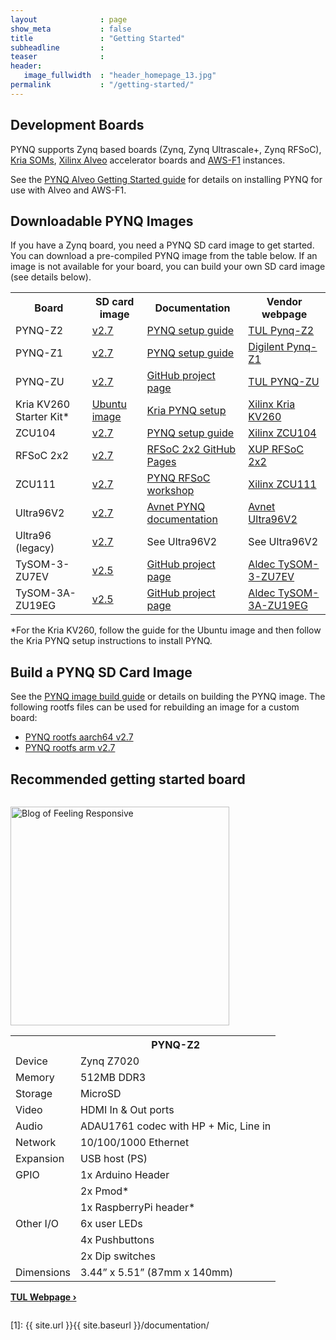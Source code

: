 ```yaml
---
layout              : page
show_meta           : false
title               : "Getting Started"
subheadline         : 
teaser              : 
header:
   image_fullwidth  : "header_homepage_13.jpg"
permalink           : "/getting-started/"
---
```


## Development Boards

PYNQ supports Zynq based boards (Zynq, Zynq Ultrascale+, Zynq RFSoC), <a href="https://www.xilinx.com/products/som/kria.html">Kria SOMs</a>, <a href="https://www.xilinx.com/products/boards-and-kits/alveo.html">Xilinx Alveo</a> accelerator boards and <a href="https://aws.amazon.com/ec2/instance-types/f1/">AWS-F1</a> instances.

See the <a href="https://pynq.readthedocs.io/en/latest/getting_started/alveo_getting_started.html">PYNQ Alveo Getting Started guide</a> for details on installing PYNQ for use with Alveo and AWS-F1. 

## Downloadable PYNQ Images

If you have a Zynq board, you need a PYNQ SD card image to get started. You can download a pre-compiled PYNQ image from the table below. If an image is not available for your board, you can build your own SD card image (see details below).

<table class="pynq_images">
<tbody><tr><th>Board</th><th>SD card image</th><th>Documentation</th><th>Vendor webpage</th></tr>
  <tr>
  <td>PYNQ-Z2</td>
  <td><a href="https://bit.ly/pynqz2_2_7">v2.7</a> </td>
  <td><a href="https://pynq.readthedocs.io/en/v2.6.1/getting_started/other_boards.html">PYNQ setup guide</a></td>
  <td><a href="https://www.tulembedded.com/FPGA/ProductsPYNQ-Z2.html">TUL Pynq-Z2</a></td>
 </tr>
 <tr>
  <td>PYNQ-Z1</td>
  <td><a href="https://bit.ly/pynqz1_2_7">v2.7</a></td>
  <td><a href="https://pynq.readthedocs.io/en/v2.6.1/getting_started/pynq_z1_setup.html">PYNQ setup guide</a></td>
  <td><a href="https://store.digilentinc.com/pynq-z1-python-productivity-for-zynq-7000-arm-fpga-soc/">Digilent Pynq-Z1</a></td>
 </tr>
 <tr>
  <td>PYNQ-ZU</td>
  <td><a href="https://bit.ly/pynqzu_2_7">v2.7</a></td>
  <td><a href="https://github.com/Xilinx/PYNQ-ZU">GitHub project page</a></td>
  <td><a href="https://www.tulembedded.com/FPGA/ProductsPYNQ-ZU.html">TUL PYNQ-ZU</a></td>
 </tr>
 <tr>
  <td>Kria KV260 Starter Kit*</td>
  <td><a href="https://www.xilinx.com/products/som/kria/kv260-vision-starter-kit/kv260-getting-started-ubuntu/setting-up-the-sd-card-image.html">Ubuntu image</a></td>
  <td><a href="https://github.com/Xilinx/Kria-PYNQ">Kria PYNQ setup</a></td>
  <td><a href="https://www.xilinx.com/products/som/kria/kv260-vision-starter-kit.html">Xilinx Kria KV260</a></td>
 </tr>
 <tr>
  <td>ZCU104</td>
  <td><a href="https://bit.ly/zcu104_2_7">v2.7</a></td>
  <td><a href="https://pynq.readthedocs.io/en/v2.6.1/getting_started/zcu104_setup.html">PYNQ setup guide</a></td>
  <td><a href="https://www.xilinx.com/products/boards-and-kits/zcu104.html">Xilinx ZCU104</a></td>
 </tr>
 
 <tr>
  <td>RFSoC 2x2</td>
  <td><a href="https://bit.ly/rfsoc2x2_2_7">v2.7</a></td>
  <td><a href="https://www.rfsoc-pynq.io">RFSoC 2x2 GitHub Pages</a></td>
  <td><a href="https://www.xilinx.com/support/university/boards-portfolio/xup-boards/RFSoC2x2.html">XUP RFSoC 2x2</a></td>
 </tr>
 <tr>
  <td>ZCU111</td>
  <td><a href="https://bit.ly/zcu111_2_7">v2.7</a></td>
  <td><a href="https://github.com/Xilinx/PYNQ_RFSOC_Workshop">PYNQ RFSoC workshop</a></td>
  <td><a href="https://www.xilinx.com/products/boards-and-kits/zcu111.html">Xilinx ZCU111</a></td>
 </tr>
 <tr>
  <td>Ultra96V2</td>
  <td><a href="https://bit.ly/u96v2_v2_7">v2.7</a></td>
  <td><a href="http://avnet.me/ultra96_pynq_docs">Avnet PYNQ documentation</a></td>
  <td><a href="https://www.avnet.com/wps/portal/us/products/new-product-introductions/npi/aes-ultra96-v2/">Avnet Ultra96V2</a></td>
 </tr>
 <tr>
  <td>Ultra96 (legacy)</td>
  <td><a href="https://bit.ly/u96v1_2_7">v2.7</a></td>
  <td class="plain_style">See Ultra96V2</td>
  <td class="plain_style">See Ultra96V2</td>
 </tr>
 <tr>
  <td>TySOM-3-ZU7EV</td>
  <td><a href="https://github.com/aldec/PYNQ_251_TySOM-3-ZU7EV_pre-built">v2.5</a></td>
  <td><a href="https://github.com/aldec/TySOM-3-ZU7EV">GitHub project page</a></td>
  <td><a href="https://www.aldec.com/en/products/emulation/tysom_boards/zynq_ultrascale_mpsoc_boards/tysom_3">Aldec TySOM-3-ZU7EV</a></td>
 </tr>
 <tr>
  <td>TySOM-3A-ZU19EG</td>
  <td><a href="https://github.com/aldec/PYNQ_251_TySOM-3A-ZU19EG_pre-built">v2.5</a></td>
  <td><a href="https://github.com/aldec/TySOM-3A-ZU19EG">GitHub project page</a></td>
  <td><a href="https://www.aldec.com/en/products/emulation/tysom_boards/zynq_ultrascale_mpsoc_boards/tysom_3a">Aldec TySOM-3A-ZU19EG</a></td>
 </tr>
</tbody></table>
*For the Kria KV260, follow the guide for the Ubuntu image and then follow the Kria PYNQ setup instructions to install PYNQ.

## Build a PYNQ SD Card Image

See the <a href="https://pynq.readthedocs.io/en/latest/pynq_sd_card.html">PYNQ image build guide</a> or details on building the PYNQ image. 
The following rootfs files can be used for rebuilding an image for a custom board:

- <a href="https://bit.ly/pynq_aarch64_2_7">PYNQ rootfs aarch64 v2.7</a>
- <a href="https://bit.ly/pynq_arm_2_7">PYNQ rootfs arm v2.7</a>
 
## Recommended getting started board

<div class="small-12 columns b60"><p><a href="https://www.tulembedded.com/FPGA/ProductsPYNQ-Z2.html"><img src="http://lh3.googleusercontent.com/gMS-DWfKG4hTjUpAnOpT51ReoTOgWxQGLcyW1754gOTt-JhIbmtlT6FVllAp6OTkqH-5Lcz1NsygD2FtbVYfXJeZ6w=s388" class="alignleft" width="350" height="350" alt="Blog of Feeling Responsive"></a> <table class="boards">
<tbody><tr><th width=""></th><th width="">PYNQ-Z2</th>
</tr><tr><td>Device</td><td>Zynq Z7020</td></tr>
<tr><td>Memory</td><td>512MB DDR3</td></tr>
<tr><td>Storage</td><td>MicroSD</td></tr>
<tr><td>Video</td><td>HDMI In &amp; Out ports</td></tr>
<tr><td>Audio</td><td>ADAU1761 codec with HP + Mic, Line in</td></tr>
<tr><td>Network</td><td>10/100/1000 Ethernet</td></tr>
<tr><td>Expansion</td><td>USB host (PS)</td></tr>
<tr><td>GPIO</td><td>1x Arduino Header</td></tr>
<tr><td></td><td>2x Pmod*</td></tr>
<tr><td></td><td>1x RaspberryPi header*</td></tr>
<tr><td>Other I/O</td><td>6x user LEDs</td></tr>
<tr><td></td><td>4x Pushbuttons</td></tr>
<tr><td></td><td>2x Dip switches</td></tr>
<tr><td>Dimensions</td><td>3.44” x 5.51” (87mm x 140mm)</td></tr>
</tbody></table><a href="https://www.tulembedded.com/FPGA/ProductsPYNQ-Z2.html" title="See the TUL Wwebpage"><strong>TUL Webpage&nbsp;›</strong></a></p></div>

 [1]: {{ site.url }}{{ site.baseurl }}/documentation/
